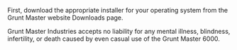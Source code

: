 <?xml version="1.0" encoding="UTF-8"?><?workdir /home/michael/Documents/ddac/ddac/temp/pdf?><?workdir-uri file:/home/michael/Documents/ddac/ddac/temp/pdf/?><?path2project?><?path2project-uri ./?><?path2rootmap-uri ./?><topic xmlns:ditaarch="http://dita.oasis-open.org/architecture/2005/" xmlns:dita-ot="http://dita-ot.sourceforge.net/ns/201007/dita-ot" class="- topic/topic " ditaarch:DITAArchVersion="1.2" domains="(topic hi-d) (topic ut-d) (topic indexing-d) (topic hazard-d) (topic abbrev-d) (topic pr-d) (topic sw-d) (topic ui-d)" id="conref-content" xtrf="file:/home/michael/Documents/ddac/ddac/conref.md" xtrc="topic:1;182:3" specializations=""><title class="- topic/title " xtrf="file:/home/michael/Documents/ddac/ddac/conref.md" xtrc="title:1;182:3">Conref content</title><prolog class="- topic/prolog " xtrf="file:/home/michael/Documents/ddac/ddac/conref.md" xtrc="prolog:1;182:3"><data class="- topic/data " name="id" value="conref-content" xtrf="file:/home/michael/Documents/ddac/ddac/conref.md" xtrc="data:1;182:3"/></prolog><body class="- topic/body " xtrf="file:/home/michael/Documents/ddac/ddac/conref.md" xtrc="body:1;182:3"><p class="- topic/p " id="install-step1" xtrf="file:/home/michael/Documents/ddac/ddac/conref.md" xtrc="p:1;182:3">First, download the appropriate installer for your operating system from the Grunt Master website <xref class="- topic/xref " format="html" scope="external" href="https://gruntmaster.com/downloads" xtrf="file:/home/michael/Documents/ddac/ddac/conref.md" xtrc="xref:1;182:3">Downloads</xref> page.</p><p class="- topic/p " id="disclaimer" xtrf="file:/home/michael/Documents/ddac/ddac/conref.md" xtrc="p:2;182:3">Grunt Master Industries accepts no liability for any mental illness, blindness, infertility, or death caused by even casual use of the Grunt Master 6000.</p></body></topic>